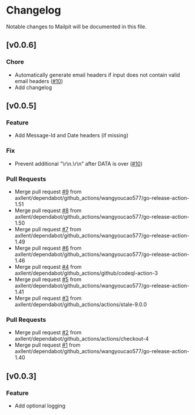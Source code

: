 # Changelog

Notable changes to Mailpit will be documented in this file.

## [v0.0.6]

### Chore
- Automatically generate email headers if input does not contain valid email headers ([#10](https://github.com/axllent/mailpit/issues/10))
- Add changelog


## [v0.0.5]

### Feature
- Add Message-Id and Date headers (if missing)

### Fix
- Prevent additional "\r\n.\r\n" after DATA is over ([#10](https://github.com/axllent/mailpit/issues/10))

### Pull Requests
- Merge pull request [#9](https://github.com/axllent/mailpit/issues/9) from axllent/dependabot/github_actions/wangyoucao577/go-release-action-1.51
- Merge pull request [#8](https://github.com/axllent/mailpit/issues/8) from axllent/dependabot/github_actions/wangyoucao577/go-release-action-1.50
- Merge pull request [#7](https://github.com/axllent/mailpit/issues/7) from axllent/dependabot/github_actions/wangyoucao577/go-release-action-1.49
- Merge pull request [#6](https://github.com/axllent/mailpit/issues/6) from axllent/dependabot/github_actions/wangyoucao577/go-release-action-1.46
- Merge pull request [#4](https://github.com/axllent/mailpit/issues/4) from axllent/dependabot/github_actions/github/codeql-action-3
- Merge pull request [#5](https://github.com/axllent/mailpit/issues/5) from axllent/dependabot/github_actions/wangyoucao577/go-release-action-1.41
- Merge pull request [#3](https://github.com/axllent/mailpit/issues/3) from axllent/dependabot/github_actions/actions/stale-9.0.0


### Pull Requests
- Merge pull request [#2](https://github.com/axllent/mailpit/issues/2) from axllent/dependabot/github_actions/actions/checkout-4
- Merge pull request [#1](https://github.com/axllent/mailpit/issues/1) from axllent/dependabot/github_actions/wangyoucao577/go-release-action-1.40


## [v0.0.3]

### Feature
- Add optional logging




